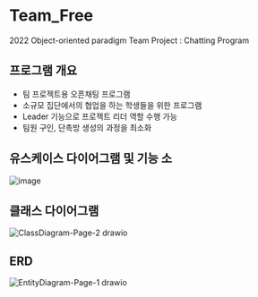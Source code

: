 # Team_Free
2022 Object-oriented paradigm Team Project : Chatting Program

## 프로그램 개요
- 팀 프로젝트용 오픈채팅 프로그램
- 소규모 집단에서의 협업을 하는 학생들을 위한 프로그램
- Leader 기능으로 프로젝트 리더 역할 수행 가능
- 팀원 구인, 단촉방 생성의 과정을 최소화

## 유스케이스 다이어그램 및 기능 소
![image](https://user-images.githubusercontent.com/101927543/224474756-f934b2b9-ec0a-44f8-9ee0-db2fde2442e1.png)

## 클래스 다이어그램
![ClassDiagram-Page-2 drawio](https://user-images.githubusercontent.com/101927543/224475024-0e1581d1-7594-486c-a45c-d81820d3640a.png)

## ERD
![EntityDiagram-Page-1 drawio](https://user-images.githubusercontent.com/101927543/224475083-9b882883-b6d9-4593-b929-7cc3c4c6ccf3.png)

